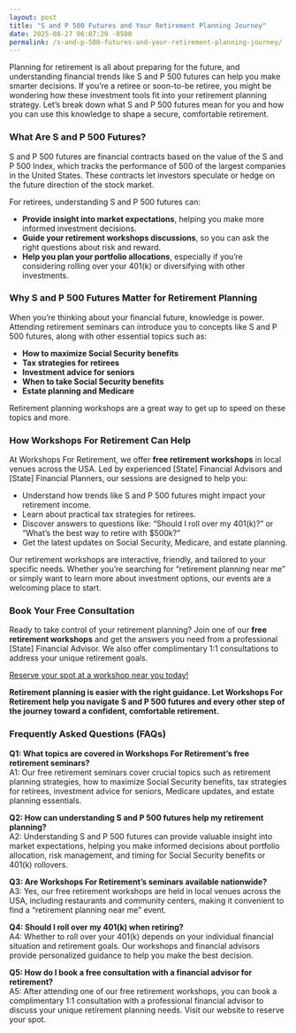 ```yaml
---
layout: post
title: "S and P 500 Futures and Your Retirement Planning Journey"
date: 2025-08-27 06:07:29 -0500
permalink: /s-and-p-500-futures-and-your-retirement-planning-journey/
---
```

Planning for retirement is all about preparing for the future, and understanding financial trends like S and P 500 futures can help you make smarter decisions. If you’re a retiree or soon-to-be retiree, you might be wondering how these investment tools fit into your retirement planning strategy. Let’s break down what S and P 500 futures mean for you and how you can use this knowledge to shape a secure, comfortable retirement.

### What Are S and P 500 Futures?

S and P 500 futures are financial contracts based on the value of the S and P 500 Index, which tracks the performance of 500 of the largest companies in the United States. These contracts let investors speculate or hedge on the future direction of the stock market.

For retirees, understanding S and P 500 futures can:

- **Provide insight into market expectations**, helping you make more informed investment decisions.
- **Guide your retirement workshops discussions**, so you can ask the right questions about risk and reward.
- **Help you plan your portfolio allocations**, especially if you’re considering rolling over your 401(k) or diversifying with other investments.

### Why S and P 500 Futures Matter for Retirement Planning

When you’re thinking about your financial future, knowledge is power. Attending retirement seminars can introduce you to concepts like S and P 500 futures, along with other essential topics such as:

- **How to maximize Social Security benefits**
- **Tax strategies for retirees**
- **Investment advice for seniors**
- **When to take Social Security benefits**
- **Estate planning and Medicare**

Retirement planning workshops are a great way to get up to speed on these topics and more.

### How Workshops For Retirement Can Help

At Workshops For Retirement, we offer **free retirement workshops** in local venues across the USA. Led by experienced [State] Financial Advisors and [State] Financial Planners, our sessions are designed to help you:

- Understand how trends like S and P 500 futures might impact your retirement income.
- Learn about practical tax strategies for retirees.
- Discover answers to questions like: “Should I roll over my 401(k)?” or “What’s the best way to retire with $500k?”
- Get the latest updates on Social Security, Medicare, and estate planning.

Our retirement workshops are interactive, friendly, and tailored to your specific needs. Whether you’re searching for “retirement planning near me” or simply want to learn more about investment options, our events are a welcoming place to start.

### Book Your Free Consultation

Ready to take control of your retirement planning? Join one of our **free retirement workshops** and get the answers you need from a professional [State] Financial Advisor. We also offer complimentary 1:1 consultations to address your unique retirement goals.

[Reserve your spot at a workshop near you today!](https://workshopsforretirement.com/)

**Retirement planning is easier with the right guidance. Let Workshops For Retirement help you navigate S and P 500 futures and every other step of the journey toward a confident, comfortable retirement.**

### Frequently Asked Questions (FAQs)

**Q1: What topics are covered in Workshops For Retirement’s free retirement seminars?**  
A1: Our free retirement seminars cover crucial topics such as retirement planning strategies, how to maximize Social Security benefits, tax strategies for retirees, investment advice for seniors, Medicare updates, and estate planning essentials.

**Q2: How can understanding S and P 500 futures help my retirement planning?**  
A2: Understanding S and P 500 futures can provide valuable insight into market expectations, helping you make informed decisions about portfolio allocation, risk management, and timing for Social Security benefits or 401(k) rollovers.

**Q3: Are Workshops For Retirement’s seminars available nationwide?**  
A3: Yes, our free retirement workshops are held in local venues across the USA, including restaurants and community centers, making it convenient to find a “retirement planning near me” event.

**Q4: Should I roll over my 401(k) when retiring?**  
A4: Whether to roll over your 401(k) depends on your individual financial situation and retirement goals. Our workshops and financial advisors provide personalized guidance to help you make the best decision.

**Q5: How do I book a free consultation with a financial advisor for retirement?**  
A5: After attending one of our free retirement workshops, you can book a complimentary 1:1 consultation with a professional financial advisor to discuss your unique retirement planning needs. Visit our website to reserve your spot.

<script type="application/ld+json">
{
  "@context": "https://schema.org",
  "@type": "BlogPosting",
  "headline": "S and P 500 Futures and Your Retirement Planning Journey",
  "description": "Learn how understanding S and P 500 futures can enhance your retirement planning strategy. Workshops For Retirement offers free retirement workshops covering Social Security, tax strategies, investment advice and more.",
  "url": "https://workshopsforretirement.com/",
  "author": {
    "@type": "Person",
    "name": "Workshops For Retirement"
  },
  "publisher": {
    "@type": "Person",
    "name": "Workshops For Retirement"
  },
  "mainEntityOfPage": {
    "@type": "WebPage",
    "@id": "https://workshopsforretirement.com/"
  },
  "datePublished": "2024-06-01",
  "dateModified": "2024-06-01"
}
</script>

<script type="application/ld+json">
{
  "@context": "https://schema.org",
  "@type": "FAQPage",
  "mainEntity": [
    {
      "@type": "Question",
      "name": "What topics are covered in Workshops For Retirement’s free retirement seminars?",
      "acceptedAnswer": {
        "@type": "Answer",
        "text": "Our free retirement seminars cover crucial topics such as retirement planning strategies, how to maximize Social Security benefits, tax strategies for retirees, investment advice for seniors, Medicare updates, and estate planning essentials."
      }
    },
    {
      "@type": "Question",
      "name": "How can understanding S and P 500 futures help my retirement planning?",
      "acceptedAnswer": {
        "@type": "Answer",
        "text": "Understanding S and P 500 futures can provide valuable insight into market expectations, helping you make informed decisions about portfolio allocation, risk management, and timing for Social Security benefits or 401(k) rollovers."
      }
    },
    {
      "@type": "Question",
      "name": "Are Workshops For Retirement’s seminars available nationwide?",
      "acceptedAnswer": {
        "@type": "Answer",
        "text": "Yes, our free retirement workshops are held in local venues across the USA, including restaurants and community centers, making it convenient to find a “retirement planning near me” event."
      }
    },
    {
      "@type": "Question",
      "name": "Should I roll over my 401(k) when retiring?",
      "acceptedAnswer": {
        "@type": "Answer",
        "text": "Whether to roll over your 401(k) depends on your individual financial situation and retirement goals. Our workshops and financial advisors provide personalized guidance to help you make the best decision."
      }
    },
    {
      "@type": "Question",
      "name": "How do I book a free consultation with a financial advisor for retirement?",
      "acceptedAnswer": {
        "@type": "Answer",
        "text": "After attending one of our free retirement workshops, you can book a complimentary 1:1 consultation with a professional financial advisor to discuss your unique retirement planning needs. Visit our website to reserve your spot."
      }
    }
  ]
}
</script>